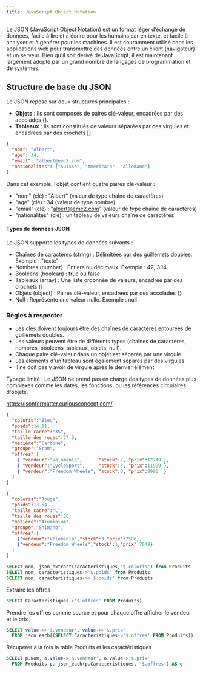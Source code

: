 ```yaml
---
title: JavaScript Object Notation
---
```


Le JSON (JavaScript Object Notation) est un format léger d’échange de données, facile à lire et à écrire pour les humains car en texte, et facile à analyser et à générer pour les machines. Il est couramment utilisé dans les applications web pour transmettre des données entre un client (navigateur) et un serveur. Bien qu'il soit dérivé de JavaScript, il est maintenant largement adopté par un grand nombre de langages de programmation et de systèmes.

## Structure de base du JSON

Le JSON repose sur deux structures principales :

- **Objets** : Ils sont composés de paires clé-valeur, encadrées par des accolades {}.
- **Tableaux** : Ils sont constitués de valeurs séparées par des virgules et encadrées par des crochets [].

```json
{
  "nom": "Albert",
  "age": 34,
  "email": "albert@emc2.com",
  "nationalites": ["Suisse", "Américain", "Allemand"]
}
```

Dans cet exemple, l’objet contient quatre paires clé-valeur :

- "nom" (clé) : "Albert" (valeur de type chaîne de caractères)
- "age" (clé) : 34 (valeur de type nombre)
- "email" (clé) : "albert@emc2.com" (valeur de type chaîne de caractères)
- "nationalites" (clé) : un tableau de valeurs chaîne de caractères

#### Types de données JSON

Le JSON supporte les types de données suivants :

- Chaînes de caractères (string) : Délimitées par des guillemets doubles. Exemple : "texte"
- Nombres (number) : Entiers ou décimaux. Exemple : 42, 3.14
- Booléens (boolean) : true ou false
- Tableaux (array) : Une liste ordonnée de valeurs, encadrée par des crochets []
- Objets (object) : Paires clé-valeur, encadrées par des accolades {}
- Null : Représente une valeur nulle. Exemple : null

### Règles à respecter

- Les clés doivent toujours être des chaînes de caractères entourées de guillemets doubles.
- Les valeurs peuvent être de différents types (chaînes de caractères, nombres, booléens, tableaux, objets, null).
- Chaque paire clé-valeur dans un objet est séparée par une virgule.
- Les éléments d'un tableau sont également séparés par des virgules.
- Il ne doit pas y avoir de virgule après le dernier élément

Typage limité : Le JSON ne prend pas en charge des types de données plus complexes comme les dates, les fonctions, ou les références circulaires d'objets.

https://jsonformatter.curiousconcept.com/

```json
{
  "coloris":"Bleu",
  "poids":14.11,
  "taille cadre":"XS",
  "taille des roues":27.5,
  "matière":"Carbone",
  "groupe":"Sram",
  "offres":[
    { "vendeur":"Vélomania",      "stock":7, "prix":12749 },
    { "vendeur":"CycloSport",     "stock":3, "prix":11999 },
    { "vendeur":"Freedom Wheels", "stock":0, "prix":9990  }
  ]
}
```

```json
{
  "coloris":"Rouge",
  "poids":13.54,
  "taille cadre":"L",
  "taille des roues":26,
  "matière":"Aluminium",
  "groupe":"Shimano",
  "offres":[
    {"vendeur":"Vélomania","stock":3,"prix":7580},
    {"vendeur":"Freedom Wheels","stock":1,"prix":7649}
  ]
}
```

```sql
SELECT nom, json_extract(caracteristiques,'$.coloris') from Produits
SELECT nom, caracteristiques->'$.poids' from Produits
SELECT nom, caracteristiques->>'$.poids' from Produits
```

Extraire les offres

```sql
SELECT Caracteristiques->'$.offres' FROM Produits)
```

Prendre les offres comme source et pour chaque offre afficher le vendeur et le prix

```sql
SELECT value->>'$.vendeur', value->>'$.prix' 
  FROM json_each((SELECT Caracteristiques->'$.offres' FROM Produits))
```

Récupérer à la fois la table Produits et les caractéristiques

```sql
SELECT p.Nom, o.value->'$.vendeur', o.value->'$.prix' 
  FROM Produits p, json_each(p.Caracteristiques, '$.offres') AS o
```
